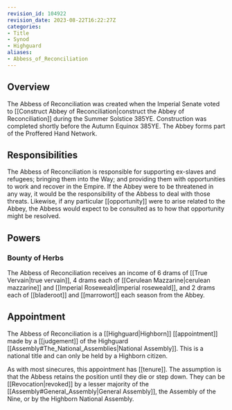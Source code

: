 ```yaml
---
revision_id: 104922
revision_date: 2023-08-22T16:22:27Z
categories:
- Title
- Synod
- Highguard
aliases:
- Abbess_of_Reconciliation
---
```


## Overview
The Abbess of Reconciliation was created when the Imperial Senate voted to [[Construct Abbey of Reconciliation|construct the Abbey of Reconciliation]] during the Summer Solstice 385YE. Construction was completed shortly before the Autumn Equinox 385YE. The Abbey forms part of the Proffered Hand Network.

## Responsibilities
The Abbess of Reconciliation is responsible for supporting ex-slaves and refugees; bringing them into the Way; and providing them with opportunities to work and recover in the Empire. If the Abbey were to be threatened in any way, it would be the responsibility of the Abbess to deal with those threats. Likewise, if any particular [[opportunity]] were to arise related to the Abbey, the Abbess would expect to be consulted as to how that opportunity might be resolved.

## Powers
### Bounty of Herbs
The Abbess of Reconciliation receives an income of 6 drams of [[True Vervain|true vervain]], 4 drams each of [[Cerulean Mazzarine|cerulean mazzarine]] and [[Imperial Roseweald|imperial roseweald]], and 2 drams each of [[bladeroot]] and [[marrowort]] each season from the Abbey.

## Appointment
The Abbess of Reconciliation is a [[Highguard|Highborn]] [[appointment]] made by a [[judgement]] of the Highguard [[Assembly#The_National_Assemblies|National Assembly]]. This is a national title and can only be held by a Highborn citizen.

As with most sinecures, this appointment has [[tenure]]. The assumption is that the Abbess retains the position until they die or step down. They can be [[Revocation|revoked]] by a lesser majority of the [[Assembly#General_Assembly|General Assembly]], the Assembly of the Nine, or by the Highborn National Assembly.





